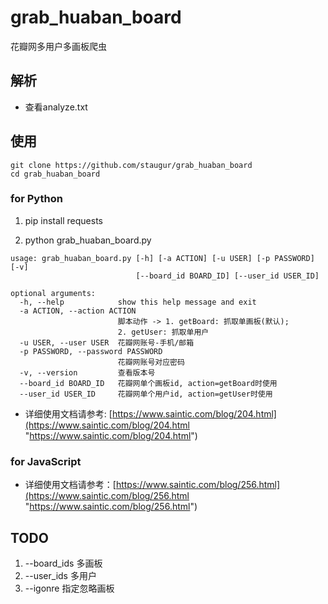 # grab_huaban_board
花瓣网多用户多画板爬虫


## 解析

* 查看analyze.txt


## 使用

```
git clone https://github.com/staugur/grab_huaban_board
cd grab_huaban_board
```

### for Python

1. pip install requests

2. python grab_huaban_board.py

```
usage: grab_huaban_board.py [-h] [-a ACTION] [-u USER] [-p PASSWORD] [-v]
                            [--board_id BOARD_ID] [--user_id USER_ID]

optional arguments:
  -h, --help            show this help message and exit
  -a ACTION, --action ACTION
                        脚本动作 -> 1. getBoard: 抓取单画板(默认);
                        2. getUser: 抓取单用户
  -u USER, --user USER  花瓣网账号-手机/邮箱
  -p PASSWORD, --password PASSWORD
                        花瓣网账号对应密码
  -v, --version         查看版本号
  --board_id BOARD_ID   花瓣网单个画板id, action=getBoard时使用
  --user_id USER_ID     花瓣网单个用户id, action=getUser时使用
```

* 详细使用文档请参考: [https://www.saintic.com/blog/204.html](https://www.saintic.com/blog/204.html "https://www.saintic.com/blog/204.html")


### for JavaScript

* 详细使用文档请参考：[https://www.saintic.com/blog/256.html](https://www.saintic.com/blog/256.html "https://www.saintic.com/blog/256.html")


## TODO
1. --board_ids 多画板
2. --user_ids 多用户
3. --igonre 指定忽略画板
